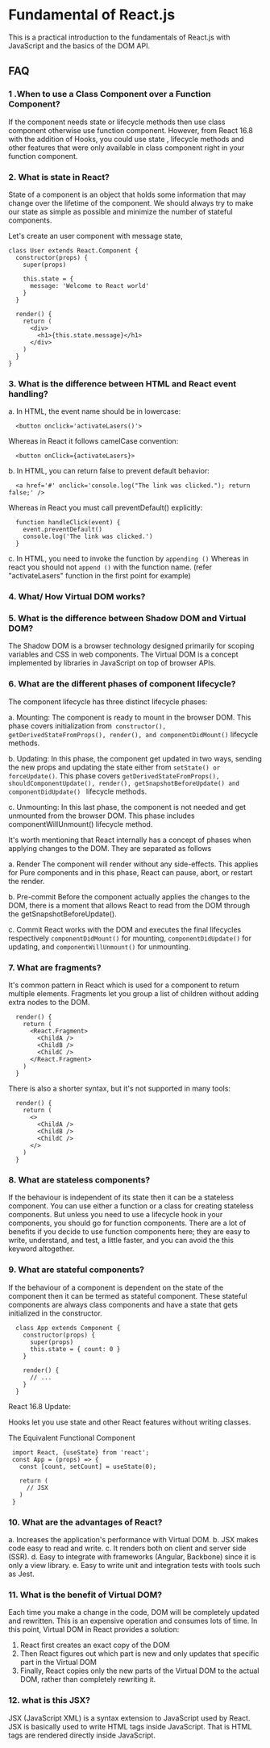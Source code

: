 # Fundamental of React.js
This is a practical introduction to the fundamentals of React.js with JavaScript and the basics of the DOM API.

## FAQ
### 1 .When to use a Class Component over a Function Component?
If the component needs state or lifecycle methods then use class component otherwise use function component. However, from React 16.8 with the addition of Hooks, you could use state , lifecycle methods and other features that were only available in class component right in your function component.

### 2. What is state in React?
State of a component is an object that holds some information that may change over the lifetime of the component. We should always try to make our state as simple as possible and minimize the number of stateful components.

Let's create an user component with message state,
```
class User extends React.Component {
  constructor(props) {
    super(props)

    this.state = {
      message: 'Welcome to React world'
    }
  }

  render() {
    return (
      <div>
        <h1>{this.state.message}</h1>
      </div>
    )
  }
}
```  
### 3. What is the difference between HTML and React event handling?

  a. In HTML, the event name should be in lowercase:
```
  <button onclick='activateLasers()'>
```  
  Whereas in React it follows camelCase convention:
```
  <button onClick={activateLasers}>
```  
  b. In HTML, you can return false to prevent default behavior:
```
  <a href='#' onclick='console.log("The link was clicked."); return false;' />
``` 
  Whereas in React you must call preventDefault() explicitly:
```
  function handleClick(event) {
    event.preventDefault()
    console.log('The link was clicked.')
  }
```  
  c. In HTML, you need to invoke the function by ``` appending () ``` Whereas in react you should not ```append ()``` with the function name. (refer "activateLasers" function in the first point for example)

### 4. What/ How Virtual DOM works?

### 5. What is the difference between Shadow DOM and Virtual DOM?
The Shadow DOM is a browser technology designed primarily for scoping variables and CSS in web components. The Virtual DOM is a concept implemented by libraries in JavaScript on top of browser APIs.

### 6. What are the different phases of component lifecycle?
The component lifecycle has three distinct lifecycle phases:

  a. Mounting: The component is ready to mount in the browser DOM. This phase covers initialization from``` constructor(), getDerivedStateFromProps(), render(), and componentDidMount()``` lifecycle methods.

  b. Updating: In this phase, the component get updated in two ways, sending the new props and updating the state either from ```setState() or forceUpdate()```. This phase covers ```getDerivedStateFromProps(), shouldComponentUpdate(), render(), getSnapshotBeforeUpdate() and componentDidUpdate() ``` lifecycle methods.

  c. Unmounting: In this last phase, the component is not needed and get unmounted from the browser DOM. This phase includes componentWillUnmount() lifecycle method.

It's worth mentioning that React internally has a concept of phases when applying changes to the DOM. They are separated as follows

  a. Render The component will render without any side-effects. This applies for Pure components and in this phase, React can pause, abort, or restart the render.

  b. Pre-commit Before the component actually applies the changes to the DOM, there is a moment that allows React to read from the DOM through the getSnapshotBeforeUpdate().

  c. Commit React works with the DOM and executes the final lifecycles respectively ```componentDidMount()``` for mounting, ```componentDidUpdate()``` for updating, and ```componentWillUnmount()``` for unmounting.

### 7. What are fragments?
It's common pattern in React which is used for a component to return multiple elements. Fragments let you group a list of children without adding extra nodes to the DOM.
```
  render() {
    return (
      <React.Fragment>
        <ChildA />
        <ChildB />
        <ChildC />
      </React.Fragment>
    )
  }
```  
There is also a shorter syntax, but it's not supported in many tools:
```
  render() {
    return (
      <>
        <ChildA />
        <ChildB />
        <ChildC />
      </>
    )
  }
 ``` 
### 8. What are stateless components?
If the behaviour is independent of its state then it can be a stateless component. You can use either a function or a class for creating stateless components. But unless you need to use a lifecycle hook in your components, you should go for function components. There are a lot of benefits if you decide to use function components here; they are easy to write, understand, and test, a little faster, and you can avoid the this keyword altogether.

### 9. What are stateful components?
If the behaviour of a component is dependent on the state of the component then it can be termed as stateful component. These stateful components are always class components and have a state that gets initialized in the constructor.
```
  class App extends Component {
    constructor(props) {
      super(props)
      this.state = { count: 0 }
    }

    render() {
      // ...
    }
  }
  ```
React 16.8 Update:

Hooks let you use state and other React features without writing classes.

The Equivalent Functional Component
```
 import React, {useState} from 'react';
 const App = (props) => {
   const [count, setCount] = useState(0);

   return (
     // JSX
   )
 }
 ```
 ### 10. What are the advantages of React?

  a. Increases the application's performance with Virtual DOM.
  b. JSX makes code easy to read and write.
  c. It renders both on client and server side (SSR).
  d. Easy to integrate with frameworks (Angular, Backbone) since it is only a view library.
  e. Easy to write unit and integration tests with tools such as Jest.
  
### 11. What is the benefit of Virtual DOM?
Each time you make a change in the code, DOM will be completely updated and rewritten. This is an expensive operation and consumes lots of time. In this point,  Virtual DOM in React provides a solution:
1. React first creates an exact copy of the DOM
2. Then React figures out which part is new and only updates that specific part in the Virtual DOM
3. Finally, React copies only the new parts of the Virtual DOM to the actual DOM, rather than completely rewriting it.

### 12.  what is this JSX?
JSX (JavaScript XML) is a syntax extension to JavaScript used by React. JSX is basically used to write HTML tags inside JavaScript. That is HTML tags are rendered directly inside JavaScript. 
